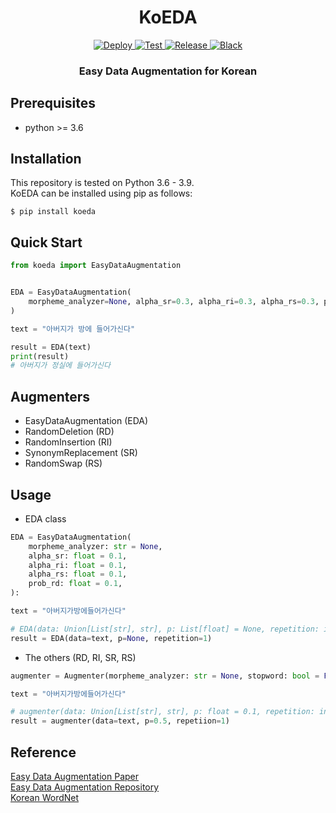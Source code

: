 <h1 align="center">
KoEDA
</h1>
<p align="center">
    <a href="https://github.com/toriving/KoEDA/actions">
        <img alt="Deploy" src="https://github.com/toriving/KoEDA/workflows/deploy/badge.svg">
    </a>
    <a href="https://github.com/toriving/KoEDA/actions">
        <img alt="Test" src="https://github.com/toriving/KoEDA/workflows/test/badge.svg">
    </a>
    <a href="https://github.com/toriving/KoEDA/releases">
        <img alt="Release" src="https://img.shields.io/github/release/toriving/KoEDA.svg">
    </a>
    <a href="https://github.com/psf/black">
        <img alt="Black" src="https://img.shields.io/badge/code%20style-black-000000.svg">
    </a>
</p>

<h3 align="center">
<p>Easy Data Augmentation for Korean
</h3>

## Prerequisites
- python >= 3.6

## Installation
This repository is tested on Python 3.6 - 3.9.  
KoEDA can be installed using pip as follows:
```shell script
$ pip install koeda
```

## Quick Start

```python
from koeda import EasyDataAugmentation


EDA = EasyDataAugmentation(
    morpheme_analyzer=None, alpha_sr=0.3, alpha_ri=0.3, alpha_rs=0.3, prob_rd=0.3
)

text = "아버지가 방에 들어가신다"

result = EDA(text)
print(result)
# 아버지가 정실에 들어가신다
```

## Augmenters
- EasyDataAugmentation (EDA)
- RandomDeletion (RD)
- RandomInsertion (RI)
- SynonymReplacement (SR)
- RandomSwap (RS)


## Usage
- EDA class
```python
EDA = EasyDataAugmentation(
    morpheme_analyzer: str = None,
    alpha_sr: float = 0.1,
    alpha_ri: float = 0.1,
    alpha_rs: float = 0.1,
    prob_rd: float = 0.1,
):

text = "아버지가방에들어가신다"

# EDA(data: Union[List[str], str], p: List[float] = None, repetition: int = 1)
result = EDA(data=text, p=None, repetition=1)
```

- The others (RD, RI, SR, RS)
```python
augmenter = Augmenter(morpheme_analyzer: str = None, stopword: bool = False)

text = "아버지가방에들어가신다"

# augmenter(data: Union[List[str], str], p: float = 0.1, repetition: int = 1)
result = augmenter(data=text, p=0.5, repetiion=1)
```

## Reference
[Easy Data Augmentation Paper](https://www.aclweb.org/anthology/D19-1670.pdf)  
[Easy Data Augmentation Repository](https://github.com/jasonwei20/eda_nlp)  
[Korean WordNet](http://wordnet.kaist.ac.kr/)
